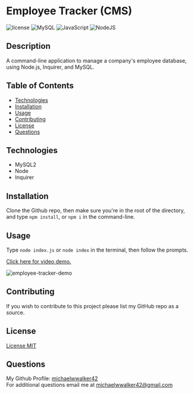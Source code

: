 # Employee Tracker (CMS)
  ![license](https://img.shields.io/badge/license-MIT-orange.svg)
  ![MySQL](https://img.shields.io/badge/mysql-%2300f.svg?logo=mysql&logoColor=white)
  ![JavaScript](https://img.shields.io/badge/javascript-%23323330.svg?logo=javascript&logoColor=%23F7DF1E)
  ![NodeJS](https://img.shields.io/badge/node.js-6DA55F?logo=node.js&logoColor=white)

  ## Description
  A command-line application to manage a company's employee database, using Node.js, Inquirer, and MySQL.

  ## Table of Contents
  * [Technologies](#technologies)
  * [Installation](#installation)
  * [Usage](#usage)
  * [Contributing](#contributing)
  * [License](#license)
  * [Questions](#questions)  
  
  ## Technologies
  - MySQL2
  - Node
  - Inquirer
  ## Installation
  Clone the Github repo, then make sure you're in the root of the directory, and type `npm install`, or `npm i` in the command-line.

  ## Usage
  Type `node index.js` or `node index` in the terminal, then follow the prompts.  

  [Click here for video demo.](https://watch.screencastify.com/v/jYp9nX9hhqF80IxwT2ms)  

  ![employee-tracker-demo](assets/images/employee-tracker-demo.gif)

  ## Contributing
  If you wish to contribute to this project please list my GitHub repo as a source.

  ## License

  [License MIT](https://choosealicense.com/licenses/mit/)

  ## Questions
  My Github Profile: [michaelwwalker42](https://github.com/michaelwwalker42)  
  For additional questions email me at michaelwwalker42@gmail.com  
